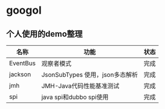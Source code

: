 # googol

## 个人使用的demo整理

|名称|功能|状态|
|----|----|----|
|EventBus|观察者模式|完成|
|jackson|JsonSubTypes 使用，json多态解析|完成|
|jmh|JMH-Java代码性能基准测试|完成|
|spi|java spi和dubbo spi使用|完成|
